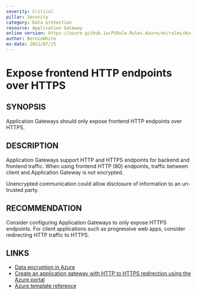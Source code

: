 ```yaml
---
severity: Critical
pillar: Security
category: Data protection
resource: Application Gateway
online version: https://azure.github.io/PSRule.Rules.Azure/en/rules/Azure.AppGw.UseHTTPS/
author: BernieWhite
ms-date: 2021/07/25
---
```


# Expose frontend HTTP endpoints over HTTPS

## SYNOPSIS

Application Gateways should only expose frontend HTTP endpoints over HTTPS.

## DESCRIPTION

Application Gateways support HTTP and HTTPS endpoints for backend and frontend traffic.
When using frontend HTTP (80) endpoints, traffic between client and Application Gateway is not encrypted.

Unencrypted communication could allow disclosure of information to an un-trusted party.

## RECOMMENDATION

Consider configuring Application Gateways to only expose HTTPS endpoints.
For client applications such as progressive web apps, consider redirecting HTTP traffic to HTTPS.

## LINKS

- [Data encryption in Azure](https://docs.microsoft.com/azure/architecture/framework/security/design-storage-encryption#data-in-transit)
- [Create an application gateway with HTTP to HTTPS redirection using the Azure portal](https://docs.microsoft.com/azure/application-gateway/redirect-http-to-https-portal)
- [Azure template reference](https://docs.microsoft.com/azure/templates/microsoft.network/applicationgateways)
